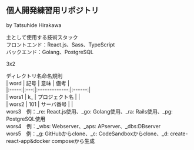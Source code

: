 ## 個人開発練習用リポジトリ
by Tatsuhide Hirakawa

主として使用する技術スタック  
フロントエンド：React.js、Sass、TypeScript  
バックエンド：Golang、PostgreSQL  

3x2


ディレクトリ名命名規則  
| word | 記号 | 意味 | 備考 |  
|:-----:|:---:|:-------------:|:------:|  
| wors1 |  k_ | プロジェクト名 |        |  
| wors2 | 101 | サーバ番号 |  |  
wors3　例：_re: React.js使用、_go: Golang使用、_ra: Rails使用、_pg: PostgreSQL使用  
wors4　例：_wbs: Webserver、_aps: APserver、_dbs:DBserver  
wors5　例：_g: GitHubからclone、_c: CodeSandboxからclone、_d: create-react-app&docker composeから生成  


